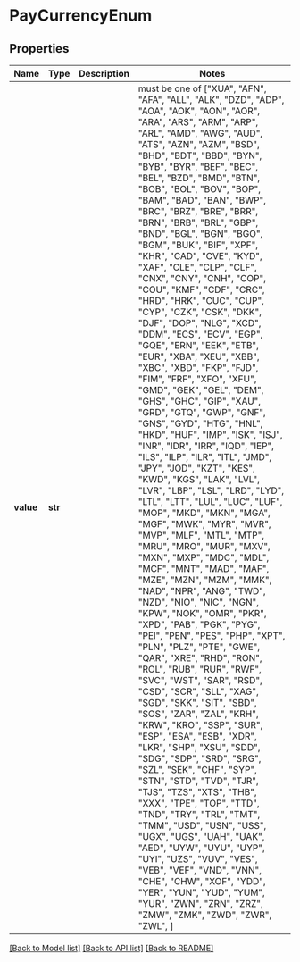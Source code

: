 # PayCurrencyEnum

## Properties
Name | Type | Description | Notes
------------ | ------------- | ------------- | -------------
**value** | **str** |  |  must be one of ["XUA", "AFN", "AFA", "ALL", "ALK", "DZD", "ADP", "AOA", "AOK", "AON", "AOR", "ARA", "ARS", "ARM", "ARP", "ARL", "AMD", "AWG", "AUD", "ATS", "AZN", "AZM", "BSD", "BHD", "BDT", "BBD", "BYN", "BYB", "BYR", "BEF", "BEC", "BEL", "BZD", "BMD", "BTN", "BOB", "BOL", "BOV", "BOP", "BAM", "BAD", "BAN", "BWP", "BRC", "BRZ", "BRE", "BRR", "BRN", "BRB", "BRL", "GBP", "BND", "BGL", "BGN", "BGO", "BGM", "BUK", "BIF", "XPF", "KHR", "CAD", "CVE", "KYD", "XAF", "CLE", "CLP", "CLF", "CNX", "CNY", "CNH", "COP", "COU", "KMF", "CDF", "CRC", "HRD", "HRK", "CUC", "CUP", "CYP", "CZK", "CSK", "DKK", "DJF", "DOP", "NLG", "XCD", "DDM", "ECS", "ECV", "EGP", "GQE", "ERN", "EEK", "ETB", "EUR", "XBA", "XEU", "XBB", "XBC", "XBD", "FKP", "FJD", "FIM", "FRF", "XFO", "XFU", "GMD", "GEK", "GEL", "DEM", "GHS", "GHC", "GIP", "XAU", "GRD", "GTQ", "GWP", "GNF", "GNS", "GYD", "HTG", "HNL", "HKD", "HUF", "IMP", "ISK", "ISJ", "INR", "IDR", "IRR", "IQD", "IEP", "ILS", "ILP", "ILR", "ITL", "JMD", "JPY", "JOD", "KZT", "KES", "KWD", "KGS", "LAK", "LVL", "LVR", "LBP", "LSL", "LRD", "LYD", "LTL", "LTT", "LUL", "LUC", "LUF", "MOP", "MKD", "MKN", "MGA", "MGF", "MWK", "MYR", "MVR", "MVP", "MLF", "MTL", "MTP", "MRU", "MRO", "MUR", "MXV", "MXN", "MXP", "MDC", "MDL", "MCF", "MNT", "MAD", "MAF", "MZE", "MZN", "MZM", "MMK", "NAD", "NPR", "ANG", "TWD", "NZD", "NIO", "NIC", "NGN", "KPW", "NOK", "OMR", "PKR", "XPD", "PAB", "PGK", "PYG", "PEI", "PEN", "PES", "PHP", "XPT", "PLN", "PLZ", "PTE", "GWE", "QAR", "XRE", "RHD", "RON", "ROL", "RUB", "RUR", "RWF", "SVC", "WST", "SAR", "RSD", "CSD", "SCR", "SLL", "XAG", "SGD", "SKK", "SIT", "SBD", "SOS", "ZAR", "ZAL", "KRH", "KRW", "KRO", "SSP", "SUR", "ESP", "ESA", "ESB", "XDR", "LKR", "SHP", "XSU", "SDD", "SDG", "SDP", "SRD", "SRG", "SZL", "SEK", "CHF", "SYP", "STN", "STD", "TVD", "TJR", "TJS", "TZS", "XTS", "THB", "XXX", "TPE", "TOP", "TTD", "TND", "TRY", "TRL", "TMT", "TMM", "USD", "USN", "USS", "UGX", "UGS", "UAH", "UAK", "AED", "UYW", "UYU", "UYP", "UYI", "UZS", "VUV", "VES", "VEB", "VEF", "VND", "VNN", "CHE", "CHW", "XOF", "YDD", "YER", "YUN", "YUD", "YUM", "YUR", "ZWN", "ZRN", "ZRZ", "ZMW", "ZMK", "ZWD", "ZWR", "ZWL", ]

[[Back to Model list]](../README.md#documentation-for-models) [[Back to API list]](../README.md#documentation-for-api-endpoints) [[Back to README]](../README.md)


